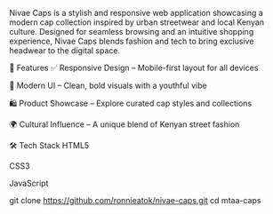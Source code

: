 Nivae Caps is a stylish and responsive web application showcasing a modern cap collection inspired by urban streetwear and local Kenyan culture. Designed for seamless browsing and an intuitive shopping experience, Nivae Caps blends fashion and tech to bring exclusive headwear to the digital space. 

🚀 Features ✅ Responsive Design – Mobile-first layout for all devices

🎨 Modern UI – Clean, bold visuals with a youthful vibe

🛍️ Product Showcase – Explore curated cap styles and collections

🌍 Cultural Influence – A unique blend of Kenyan street fashion

🛠️ Tech Stack HTML5

CSS3

JavaScript

git clone https://github.com/ronnieatok/nivae-caps.git cd mtaa-caps
